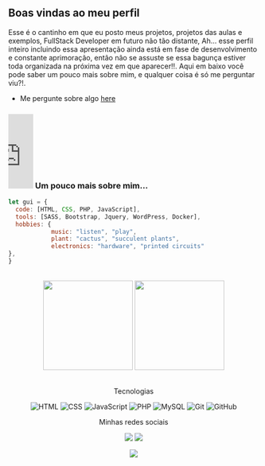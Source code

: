 ## Boas vindas ao meu perfil 

Esse é o cantinho em que eu posto meus projetos, projetos das aulas e exemplos, FullStack Developer em futuro não tão distante, Ah... esse perfil inteiro incluindo essa apresentação ainda está em fase de desenvolvimento e constante aprimoração, então não se assuste se essa bagunça estiver toda organizada na próxima vez em que aparecer!!.
Aqui em baixo você pode saber um pouco mais sobre mim, e qualquer coisa é só me perguntar viu?!.
<br>
- Me pergunte sobre algo [here](https://github.com/guimrl/guimrl/issues)
 
### <iframe src="https://giphy.com/embed/rdJCzxBWIvqGA" width="50" frameBorder="0" class="giphy-embed" allowFullScreen></iframe> Um pouco mais sobre mim...

```javascript
let gui = {
  code: [HTML, CSS, PHP, JavaScript],
  tools: [SASS, Bootstrap, Jquery, WordPress, Docker],
  hobbies: {
            music: "listen", "play",
            plant: "cactus", "succulent plants",
            electronics: "hardware", "printed circuits"
},
}
``` 

<br>

<!-- GITHUB STATUS -->
<div align="center">
  <img height="180em" src="https://github-readme-stats.vercel.app/api?username=Guimrl&show_icons=true&theme=dark&include_all_commits=true&count_private=true"/>
  <img height="180em" src="https://github-readme-stats.vercel.app/api/top-langs/?username=Guimrl&layout=compact&langs_count=10&theme=dark"/>

  <!-- TEMAS: dark, radical, merko, gruvbox, tokyonight, onedark, cobalt, synthwave, highcontrast, dracula -->
</div>

<br>

<p align="center">Tecnologias</p>
<div align="center">

![HTML](https://img.shields.io/badge/-HTML-E34F26?logo=html5&logoColor=white&&style=flat)
![CSS](https://img.shields.io/badge/-css-1572B6?logo=css3&logoColor=white&&style=flat)
![JavaScript](https://img.shields.io/badge/-JavaScript-F7DF1E?logo=javascript&logoColor=white&&style=flat)
![PHP](https://img.shields.io/badge/-php-777BB4?logo=PHP&logoColor=white&&style=flat)
![MySQL](https://img.shields.io/badge/-MySQL-4479A1?logo=mysql&logoColor=white&&style=flat)
![Git](https://img.shields.io/badge/-Git-F05032?logo=git&logoColor=white&&style=flat)
![GitHub](https://img.shields.io/badge/-GitHub-181717?logo=github&logoColor=white&&style=flat)


</div>

<p align="center">Minhas redes sociais</p>
<div align="center">
  <a href="https://instagram.com/guimrll" target="_blank"><img src="https://img.shields.io/badge/-Instagram-E4405F?logo=instagram&logoColor=white&&style=flat" target="_blank"></a>
  <a href="https://www.linkedin.com/in/guimrl/" target="_blank"><img src="https://img.shields.io/badge/-LinkedIn-0A66C2?logo=linkedin&logoColor=white&&style=flat" target="_blank"></a>  
  
  ![](https://visitor-badge.glitch.me/badge?page_id=Guimrl)
</div>
